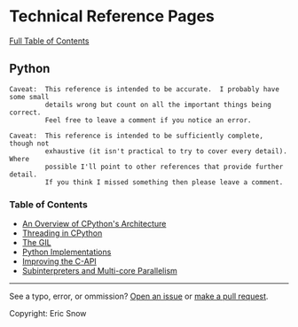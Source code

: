 # Technical Reference Pages

[Full Table of Contents](../index.md)

## Python


```
Caveat:  This reference is intended to be accurate.  I probably have some small
         details wrong but count on all the important things being correct.
         Feel free to leave a comment if you notice an error.
```
```
Caveat:  This reference is intended to be sufficiently complete, though not
         exhaustive (it isn't practical to try to cover every detail).  Where
         possible I'll point to other references that provide further detail.
         If you think I missed something then please leave a comment.
```


### Table of Contents

* [An Overview of CPython's Architecture](cpython-architecture.md)
* [Threading in CPython](cpython-threading.md)
* [The GIL](cpython-gil.md)
* [Python Implementations](alternate-implementations.md)
* [Improving the C-API](capi-improvements.md)
* [Subinterpreters and Multi-core Parallelism](multicore-subinterpreters.md)

---

See a typo, error, or ommission?  [Open an issue](https://github.com/ericsnowcurrently/reference-pages/issues)
or [make a pull request](https://github.com/ericsnowcurrently/reference-pages/pulls).

Copyright:  Eric Snow
